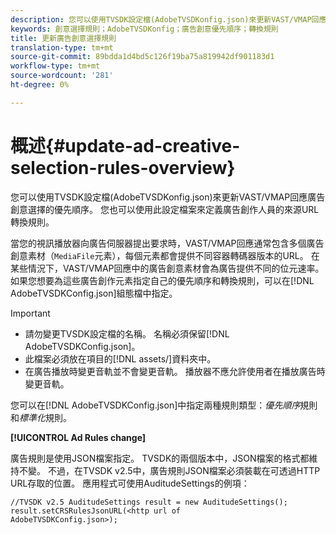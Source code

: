 ```yaml
---
description: 您可以使用TVSDK設定檔(AdobeTVSDKonfig.json)來更新VAST/VMAP回應廣告創意選擇的優先順序。 您也可以使用此設定檔案來定義廣告創作人員的來源URL轉換規則。
keywords: 創意選擇規則；AdobeTVSDKonfig；廣告創意優先順序；轉換規則
title: 更新廣告創意選擇規則
translation-type: tm+mt
source-git-commit: 89bdda1d4bd5c126f19ba75a819942df901183d1
workflow-type: tm+mt
source-wordcount: '281'
ht-degree: 0%

---
```



# 概述{#update-ad-creative-selection-rules-overview}

您可以使用TVSDK設定檔(AdobeTVSDKonfig.json)來更新VAST/VMAP回應廣告創意選擇的優先順序。 您也可以使用此設定檔案來定義廣告創作人員的來源URL轉換規則。

當您的視訊播放器向廣告伺服器提出要求時，VAST/VMAP回應通常包含多個廣告創意素材（`MediaFile`元素），每個元素都會提供不同容器轉碼器版本的URL。 在某些情況下，VAST/VMAP回應中的廣告創意素材會為廣告提供不同的位元速率。 如果您想要為這些廣告創作元素指定自己的優先順序和轉換規則，可以在[!DNL AdobeTVSDKConfig.json]組態檔中指定。

>[!IMPORTANT]
>
>* 請勿變更TVSDK設定檔的名稱。 名稱必須保留[!DNL AdobeTVSDKConfig.json]。
>* 此檔案必須放在項目的[!DNL assets/]資料夾中。
>* 在廣告播放時變更音軌並不會變更音軌。 播放器不應允許使用者在播放廣告時變更音軌。

>



您可以在[!DNL AdobeTVSDKConfig.json]中指定兩種規則類型：*優先順序*&#x200B;規則和&#x200B;*標準化*&#x200B;規則。

**[!UICONTROL Ad Rules change]**

<!--<a id="section_EDCE7C94156D4A47AA2FBAE9BE0390CE"></a>-->

廣告規則是使用JSON檔案指定。 TVSDK的兩個版本中，JSON檔案的格式都維持不變。 不過，在TVSDK v2.5中，廣告規則JSON檔案必須裝載在可透過HTTP URL存取的位置。 應用程式可使用AuditudeSettings的例項：

```
//TVSDK v2.5 AuditudeSettings result = new AuditudeSettings(); 
result.setCRSRulesJsonURL(<http url of 
AdobeTVSDKConfig.json>);  
```

